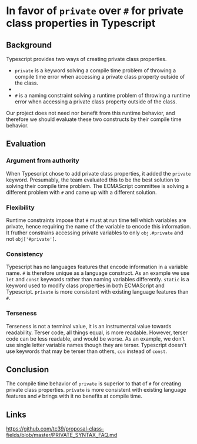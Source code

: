 # In favor of `private` over `#` for private class properties in Typescript

## Background

Typescript provides two ways of creating private class properties.

* `private` is a keyword solving a compile time problem of throwing a compile time error when accessing a private class property outside of the class.
*   
* `#` is a naming constraint solving a runtime problem of throwing a runtime error when accessing a private class property outside of the class.

Our project does not need nor benefit from this runtime behavior, and therefore we should evaluate these two constructs by their compile time behavior.

## Evaluation

### Argument from authority
When Typescript chose to add private class properties, it added the `private` keyword.  Presumably, the team evaluated this to be the best solution to solving their compile time problem.  The ECMAScript committee is solving a different problem with `#` and came up with a different solution.

### Flexibility
Runtime constraints impose that `#` must at run time tell which variables are private, hence requiring the name of the variable to encode this information.  It fruther constrains accessing private variables to only `obj.#private` and not `obj['#private']`.

### Consistency

Typescript has no languages features that encode information in a variable name. `#` is therefore unique as a language construct.  As an example we use `let` and `const` keywords rather than naming variables differently.  `static` is a keyword used to modify class properties in both ECMAScript and Typescript.  `private` is more consistent with existing language features than `#`.

### Terseness
Terseness is not a terminal value, it is an instrumental value towards readability.  Terser code, all things equal, is more readable.  However, terser code can be less readable, and would be worse.  As an example, we don't use single letter variable names though they are terser.  Typescript doesn't use keywords that may be terser than others, `con` instead of `const`.

## Conclusion

The compile time behavior of `private` is superior to that of `#` for creating private class properties.  `private` is more consistent with existing language features and `#` brings with it no benefits at compile time.



## Links

https://github.com/tc39/proposal-class-fields/blob/master/PRIVATE_SYNTAX_FAQ.md
